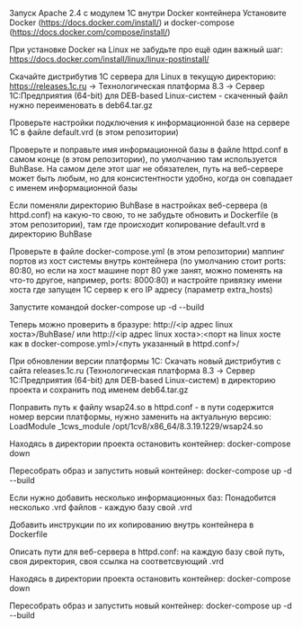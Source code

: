 Запуск Apache 2.4 с модулем 1С внутри Docker контейнера
Установите Docker (https://docs.docker.com/install/) и docker-compose (https://docs.docker.com/compose/install/)

При установке Docker на Linux не забудьте про ещё один важный шаг: https://docs.docker.com/install/linux/linux-postinstall/

Скачайте дистрибутив 1С сервера для Linux в текущую директорию: https://releases.1c.ru -> Технологическая платформа 8.3 -> Cервер 1С:Предприятия (64-bit) для DEB-based Linux-систем - скаченный файл нужно переименовать в deb64.tar.gz

Проверьте настройки подключения к информационной базе на сервере 1С в файле default.vrd (в этом репозитории)

Проверьте и поправьте имя информационной базы в файле httpd.conf в самом конце (в этом репозитории), по умолчанию там используется BuhBase. На самом деле этот шаг не обязателен, путь на веб-сервере может быть любым, но для консистентности удобно, когда он совпадает с именем информационной базы

Если поменяли директорию BuhBase в настройках веб-сервера (в httpd.conf) на какую-то свою, то не забудьте обновить и Dockerfile (в этом репозитории), там где происходит копирование default.vrd в директорию BuhBase

Проверьте в файле docker-compose.yml (в этом репозитории) маппинг портов из хост системы внутрь контейнера (по умолчанию стоит ports: 80:80, но если на хост машине порт 80 уже занят, можно поменять на что-то другое, например, ports: 8000:80) и настройте привязку имени хоста где запущен 1С сервер к его IP адресу (параметр extra_hosts)

Запустите командой docker-compose up -d --build

Теперь можно проверить в бразуре: http://<ip адрес linux хоста>/BuhBase/ или http://<ip адрес linux хоста>:<порт на linux хосте как в docker-compose.yml>/<путь указанный в httpd.conf>/

При обновлении версии платформы 1C:
Скачать новый дистрибутив с сайта releases.1c.ru (Технологическая платформа 8.3 -> Cервер 1С:Предприятия (64-bit) для DEB-based Linux-систем) в директорию проекта и сохранить под именем deb64.tar.gz

Поправить путь к файлу wsap24.so в httpd.conf - в пути содержится номер версии платформы, нужно заменить на актуальную версию: LoadModule _1cws_module /opt/1cv8/x86_64/8.3.19.1229/wsap24.so

Находясь в директории проекта остановить контейнер: docker-compose down

Пересобрать образ и запустить новый контейнер: docker-compose up -d --build

Если нужно добавить несколько информационных баз:
Понадобится несколько .vrd файлов - каждую базу свой .vrd

Добавить инструкции по их копированию внутрь контейнера в Dockerfile

Описать пути для веб-сервера в httpd.conf: на каждую базу свой путь, своя директория, своя ссылка на соответсвующий .vrd

Находясь в директории проекта остановить контейнер: docker-compose down

Пересобрать образ и запустить новый контейнер: docker-compose up -d --build
